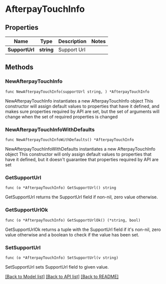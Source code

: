 # AfterpayTouchInfo

## Properties

Name | Type | Description | Notes
------------ | ------------- | ------------- | -------------
**SupportUrl** | **string** | Support Url | 

## Methods

### NewAfterpayTouchInfo

`func NewAfterpayTouchInfo(supportUrl string, ) *AfterpayTouchInfo`

NewAfterpayTouchInfo instantiates a new AfterpayTouchInfo object
This constructor will assign default values to properties that have it defined,
and makes sure properties required by API are set, but the set of arguments
will change when the set of required properties is changed

### NewAfterpayTouchInfoWithDefaults

`func NewAfterpayTouchInfoWithDefaults() *AfterpayTouchInfo`

NewAfterpayTouchInfoWithDefaults instantiates a new AfterpayTouchInfo object
This constructor will only assign default values to properties that have it defined,
but it doesn't guarantee that properties required by API are set

### GetSupportUrl

`func (o *AfterpayTouchInfo) GetSupportUrl() string`

GetSupportUrl returns the SupportUrl field if non-nil, zero value otherwise.

### GetSupportUrlOk

`func (o *AfterpayTouchInfo) GetSupportUrlOk() (*string, bool)`

GetSupportUrlOk returns a tuple with the SupportUrl field if it's non-nil, zero value otherwise
and a boolean to check if the value has been set.

### SetSupportUrl

`func (o *AfterpayTouchInfo) SetSupportUrl(v string)`

SetSupportUrl sets SupportUrl field to given value.



[[Back to Model list]](../README.md#documentation-for-models) [[Back to API list]](../README.md#documentation-for-api-endpoints) [[Back to README]](../README.md)


